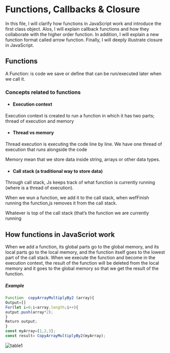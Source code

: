 # Functions, Callbacks & Closure
In this file, I will clarify how functions in JavaScript work and introduce the first class object. Alos, I will explain callback functions and how they collaborate with the higher order function. In addition, I will explain a new function format called arrow function. Finally, I will deeply illustrate closure in JavaScript.

## Functions
A Function: is  code we save or define that can be run/executed later when we call it.
### Concepts related to functions
- #### Execution context
Execution context is created to  run  a function in which it has two parts;  thread of execution and memory

- #### Thread vs memory
Thread execution is executing the code line by line. We have one thread of execution that runs alongside the code

Memory mean that we store data inside string, arrays or other data types. 
- #### Call stack (a traditional way to store data)
Through call stack, Js keeps track of what function is currently running (where is a thread of execution).

When we wun a function, we add it to  the call stack, when wefFinish running the function,js removes it from the call stack.

Whatever is top of the call stack (that’s the function we are currently running

## How functions in JavaScriot work

When we add a function, its global parts go to the global memory, and its local parts go to the local memory, and the function itself goes to the lowest part of the call stack. When we execute the function and become in the execution context, the result of the function will be deleted from the local memory and it goes to the global memory so that we get the result of the function.

##### Example
```javascript
Function  copyArrayMultiplyBy2 (array){
Output=[]
For(let i=0;i<array.length;i++){
output.push(array*2);
}
Return output;
}
const myArray=[1,2,3];
const result= CopyArrayMultiplyBy2(myArray);
```

![table1](https://github.com/MaramNaqeeb/Mastering_JavaScript_in_20_Days/assets/111737471/8b5ae447-41a0-41c7-8c4c-132c02da1e7a)



